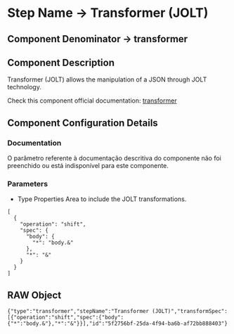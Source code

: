 # Step Name -> Transformer (JOLT)
## Component Denominator -> transformer

## Component Description

Transformer (JOLT) allows the manipulation of a JSON through JOLT technology.

Check this component official documentation: [transformer](https://docs.digibee.com/documentation/components/tools/transformer-jolt "Digibee transformer documentation")

## Component Configuration Details
### Documentation

O parâmetro referente à documentação descritiva do componente não foi preenchido ou está indisponível para este componente.

### Parameters

* Type Properties
Area to include the JOLT transformations.

```
[
  {
    "operation": "shift",
    "spec": {
      "body": {
        "*": "body.&"
      },
      "*": "&"
    }
  }
]
```

## RAW Object

```
{"type":"transformer","stepName":"Transformer (JOLT)","transformSpec":[{"operation":"shift","spec":{"body":{"*":"body.&"},"*":"&"}}],"id":"5f2756bf-25da-4f94-ba6b-af72bb888403"}
```